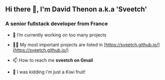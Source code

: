 ## Hi there 👋, I'm David Thenon a.k.a 'Sveetch'

### A senior fullstack developer from France

- 🔭 I’m currently working on too many projects

- 👨‍💻 My most important projects are listed in [https://sveetch.github.io/](https://sveetch.github.io/)

- 📫 How to reach me **sveetch on Gmail**

- 🥝 I was kidding i'm just a Kiwi fruit!

